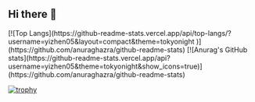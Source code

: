 ## Hi there 👋

<p align="left"> 
[![Top Langs](https://github-readme-stats.vercel.app/api/top-langs/?username=yizhen05&layout=compact&theme=tokyonight
)](https://github.com/anuraghazra/github-readme-stats)
[![Anurag's GitHub stats](https://github-readme-stats.vercel.app/api?username=yizhen05&theme=tokyonight&show_icons=true)](https://github.com/anuraghazra/github-readme-stats)
</p>

[![trophy](https://github-profile-trophy.vercel.app/?username=yizhen05&theme=tokyonight&column=7
)](https://github.com/ryo-ma/github-profile-trophy)
  <!--
**yizhen05/yizhen05** is a ✨ _special_ ✨ repository because its `README.md` (this file) appears on your GitHub profile.

Here are some ideas to get you started:

- 🔭 I’m currently working on ...
- 🌱 I’m currently learning ...
- 👯 I’m looking to collaborate on ...
- 🤔 I’m looking for help with ...
- 💬 Ask me about ...
- 📫 How to reach me: ...
- 😄 Pronouns: ...
- ⚡ Fun fact: ...
-->

